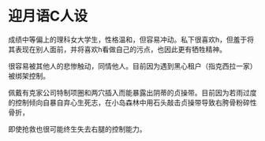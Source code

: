 # 迎月语C人设

成绩中等偏上的理科女大学生，性格温和，但容易冲动。私下很喜欢h，但羞于将其表现在别人面前，并将喜欢h看做自己的污点，也因此更有牺牲精神。

很容易被其他人的悲惨触动，同情他人。目前因为遇到黑心租户（指克西拉一家）被绑架控制。

佩戴有克家公司特制项圈和两穴插入而能暴露出阴蒂的贞操带。目前因为若雨过度的控制倾向自暴自弃心生死志，在小岛森林中用石头敲击贞操带导致右胯骨粉碎性骨折，

即使抢救也很可能终生失去右腿的控制能力。 

 